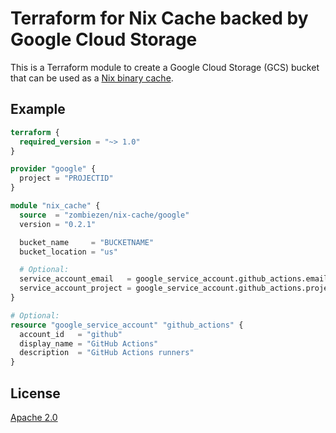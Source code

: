 # Terraform for Nix Cache backed by Google Cloud Storage

This is a Terraform module to create a Google Cloud Storage (GCS) bucket
that can be used as a [Nix binary cache](https://nixos.org/manual/nix/stable/package-management/s3-substituter.html).

## Example

```terraform
terraform {
  required_version = "~> 1.0"
}

provider "google" {
  project = "PROJECTID"
}

module "nix_cache" {
  source  = "zombiezen/nix-cache/google"
  version = "0.2.1"

  bucket_name     = "BUCKETNAME"
  bucket_location = "us"

  # Optional:
  service_account_email   = google_service_account.github_actions.email
  service_account_project = google_service_account.github_actions.project
}

# Optional:
resource "google_service_account" "github_actions" {
  account_id   = "github"
  display_name = "GitHub Actions"
  description  = "GitHub Actions runners"
}
```

## License

[Apache 2.0](LICENSE)
